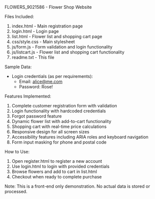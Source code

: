 FLOWERS_9021586 - Flower Shop Website

Files Included:
1. index.html - Main registration page
2. login.html - Login page
3. list.html - Flower list and shopping cart page
4. css/style.css - Main stylesheet
5. js/form.js - Form validation and login functionality
6. js/listcart.js - Flower list and shopping cart functionality
7. readme.txt - This file

Sample Data:
- Login credentials (as per requirements):
  - Email: alice@me.com
  - Password: Rose!

Features Implemented:
1. Complete customer registration form with validation
2. Login functionality with hardcoded credentials
3. Forgot password feature
4. Dynamic flower list with add-to-cart functionality
5. Shopping cart with real-time price calculations
6. Responsive design for all screen sizes
7. Accessibility features including ARIA roles and keyboard navigation
8. Form input masking for phone and postal code

How to Use:
1. Open register.html to register a new account
2. Use login.html to login with provided credentials
3. Browse flowers and add to cart in list.html
4. Checkout when ready to complete purchase

Note: This is a front-end only demonstration. No actual data is stored or processed.
